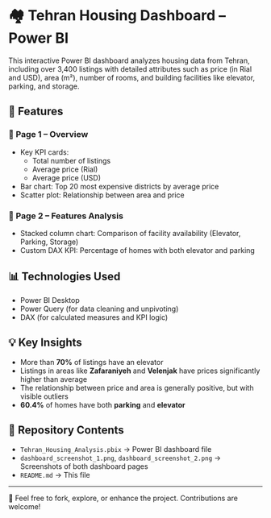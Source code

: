 # 🏘️ Tehran Housing Dashboard – Power BI

This interactive Power BI dashboard analyzes housing data from Tehran, including over 3,400 listings with detailed attributes such as price (in Rial and USD), area (m²), number of rooms, and building facilities like elevator, parking, and storage.

## 📌 Features

### 🔹 Page 1 – Overview
- Key KPI cards: 
  - Total number of listings
  - Average price (Rial)
  - Average price (USD)
- Bar chart: Top 20 most expensive districts by average price
- Scatter plot: Relationship between area and price

### 🔹 Page 2 – Features Analysis
- Stacked column chart: Comparison of facility availability (Elevator, Parking, Storage)
- Custom DAX KPI: Percentage of homes with both elevator and parking

## 📊 Technologies Used
- Power BI Desktop
- Power Query (for data cleaning and unpivoting)
- DAX (for calculated measures and KPI logic)

## 💡 Key Insights
- More than **70%** of listings have an elevator
- Listings in areas like **Zafaraniyeh** and **Velenjak** have prices significantly higher than average
- The relationship between price and area is generally positive, but with visible outliers
- **60.4%** of homes have both **parking** and **elevator**

## 📁 Repository Contents
- `Tehran_Housing_Analysis.pbix` → Power BI dashboard file
- `dashboard_screenshot_1.png`, `dashboard_screenshot_2.png` → Screenshots of both dashboard pages
- `README.md` → This file

---

🎉 Feel free to fork, explore, or enhance the project. Contributions are welcome!
